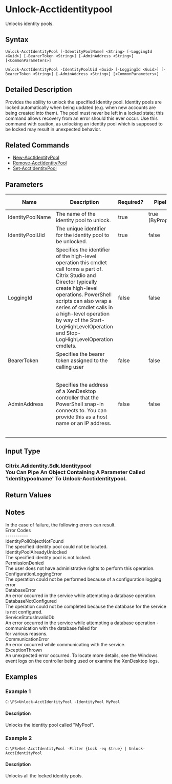 ﻿
# Unlock-Acctidentitypool
Unlocks identity pools.
## Syntax
```
Unlock-AcctIdentityPool [-IdentityPoolName] <String> [-LoggingId <Guid>] [-BearerToken <String>] [-AdminAddress <String>] [<CommonParameters>]

Unlock-AcctIdentityPool -IdentityPoolUid <Guid> [-LoggingId <Guid>] [-BearerToken <String>] [-AdminAddress <String>] [<CommonParameters>]
```
## Detailed Description
Provides the ability to unlock the specified identity pool.  Identity pools are locked automatically when being updated (e.g. when new accounts are being created into them).  The pool must never be left in a locked state; this command allows recovery from an error should this ever occur.  Use this command with caution, as unlocking an identity pool which is supposed to be locked may result in unexpected behavior.


## Related Commands

* [New-AcctIdentityPool](../New-AcctIdentityPool/)
* [Remove-AcctIdentityPool](../Remove-AcctIdentityPool/)
* [Set-AcctIdentityPool](../Set-AcctIdentityPool/)
## Parameters
| Name   | Description | Required? | Pipeline Input | Default Value |
| --- | --- | --- | --- | --- |
| IdentityPoolName | The name of the identity pool to unlock. | true | true (ByPropertyName) |  |
| IdentityPoolUid | The unique identifier for the identity pool to be unlocked. | true | false |  |
| LoggingId | Specifies the identifier of the high-level operation this cmdlet call forms a part of. Citrix Studio and Director typically create high-level operations. PowerShell scripts can also wrap a series of cmdlet calls in a high-level operation by way of the Start-LogHighLevelOperation and Stop-LogHighLevelOperation cmdlets. | false | false |  |
| BearerToken | Specifies the bearer token assigned to the calling user | false | false |  |
| AdminAddress | Specifies the address of a XenDesktop controller that the PowerShell snap-in connects to.  You can provide this as a host name or an IP address. | false | false | LocalHost. Once a value is provided by any cmdlet, this value becomes the default. |

## Input Type

### Citrix.Adidentity.Sdk.Identitypool<br>    You Can Pipe An Object Containing A Parameter Called 'Identitypoolname' To Unlock-Acctidentitypool.

## Return Values

### 

## Notes
In the case of failure, the following errors can result.<br>    Error Codes<br>    -----------<br>    IdentityPollObjectNotFound<br>    The specified identity pool could not be located.<br>    IdentityPoolAlreadyUnlocked<br>    The specified identity pool is not locked.<br>    PermissionDenied<br>    The user does not have administrative rights to perform this operation.<br>    ConfigurationLoggingError<br>    The operation could not be performed because of a configuration logging error<br>    DatabaseError<br>    An error occurred in the service while attempting a database operation.<br>    DatabaseNotConfigured<br>    The operation could not be completed because the database for the service is not configured.<br>    ServiceStatusInvalidDb<br>    An error occurred in the service while attempting a database operation - communication with the database failed for<br>    for various reasons.<br>    CommunicationError<br>    An error occurred while communicating with the service.<br>    ExceptionThrown<br>    An unexpected error occurred.  To locate more details, see the Windows event logs on the controller being used or examine the XenDesktop logs.
## Examples

### Example 1
```
C:\PS>Unlock-AcctIdentityPool -IdentityPool MyPool
```
#### Description
Unlocks the identity pool called "MyPool".
### Example 2
```
C:\PS>Get-AcctIdentityPool -Filter {Lock -eq $true} | Unlock-AcctIdentityPool
```
#### Description
Unlocks all the locked identity pools.
